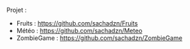 Projet :
- Fruits : https://github.com/sachadzn/Fruits
- Météo : https://github.com/sachadzn/Meteo
- ZombieGame : https://github.com/sachadzn/ZombieGame
